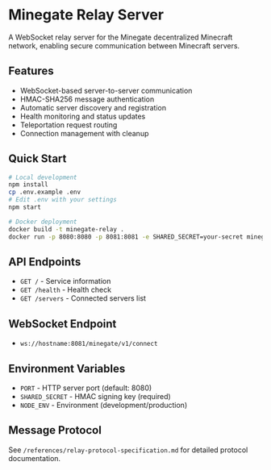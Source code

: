 # Minegate Relay Server

A WebSocket relay server for the Minegate decentralized Minecraft network, enabling secure communication between Minecraft servers.

## Features

- WebSocket-based server-to-server communication
- HMAC-SHA256 message authentication
- Automatic server discovery and registration
- Health monitoring and status updates
- Teleportation request routing
- Connection management with cleanup

## Quick Start

```bash
# Local development
npm install
cp .env.example .env
# Edit .env with your settings
npm start

# Docker deployment
docker build -t minegate-relay .
docker run -p 8080:8080 -p 8081:8081 -e SHARED_SECRET=your-secret minegate-relay
```

## API Endpoints

- `GET /` - Service information
- `GET /health` - Health check
- `GET /servers` - Connected servers list

## WebSocket Endpoint

- `ws://hostname:8081/minegate/v1/connect`

## Environment Variables

- `PORT` - HTTP server port (default: 8080)
- `SHARED_SECRET` - HMAC signing key (required)
- `NODE_ENV` - Environment (development/production)

## Message Protocol

See `/references/relay-protocol-specification.md` for detailed protocol documentation.